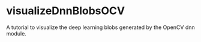 # visualizeDnnBlobsOCV
A tutorial to visualize the deep learning blobs generated by the OpenCV dnn module.
